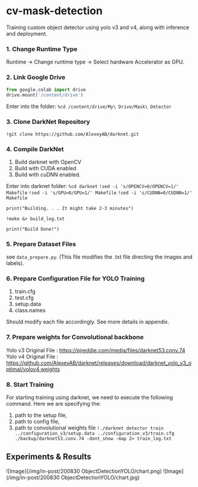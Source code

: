 # cv-mask-detection
Training custom object detector using yolo v3 and v4, along with inference and deployment.

### 1. Change Runtime Type ###
Runtime -> Change runtime type -> Select hardware Accelerator as GPU.


### 2. Link Google Drive ###
```python
from google.colab import drive
drive.mount('/content/drive')
```
Enter into the folder:
`%cd /content/drive/My\ Drive/Mask\ Detector`


### 3. Clone DarkNet Repository ###
`!git clone https://github.com/AlexeyAB/darknet.git`


### 4. Compile DarkNet ###
1. Build darknet with OpenCV
2. Build with CUDA enabled
3. Build with cuDNN enabled.

Enter into darknet folder:
`%cd darknet`
`!sed -i 's/OPENCV=0/OPENCV=1/' Makefile`
`!sed -i 's/GPU=0/GPU=1/' Makefile`
`!sed -i 's/CUDNN=0/CUDNN=1/' Makefile`

`print("Building. . . It might take 2-3 minutes")`

`!make &> build_log.txt`

`print("Build Done!")`


### 5. Prepare Dataset Files ###
see `data_prepare.py`. (This file modifies the .txt file directing the images and labels).


### 6. Prepare Configuration File for YOLO Training ###
1. train.cfg
2. test.cfg
3. setup.data
4. class.names

Should modify each file accordingly. See more details in appendix.


### 7. Prepare weights for Convolutional backbone ###
Yolo v3 Original File : https://pjreddie.com/media/files/darknet53.conv.74
Yolo v4 Original File : https://github.com/AlexeyAB/darknet/releases/download/darknet_yolo_v3_optimal/yolov4.weights


### 8. Start Training ###
For starting training using darknet, we need to execute the following command. Here we are specifying the:
1. path to the setup file,
2. path to config file,
3. path to convolutional weights file
`!./darknet detector train ../configuration_v3/setup.data ../configuration_v3/train.cfg ./backup/darknet53.conv.74 -dont_show -map 2> train_log.txt`


## Experiments & Results
![Image](/img/in-post/200830 ObjectDetectionYOLO/chart.png)
![Image](/img/in-post/200830 ObjectDetectionYOLO/chart.jpg)
